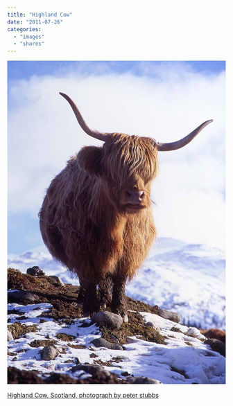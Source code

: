 ```yaml
---
title: "Highland Cow"
date: "2011-07-26"
categories: 
  - "images"
  - "shares"
---
```


![](images/tumblr_lot3b0hzQO1qz4vrlo1_640.jpg)

[Highland Cow, Scotland, photograph by peter stubbs](http://pixdaus.com/single.php?id=293996)
